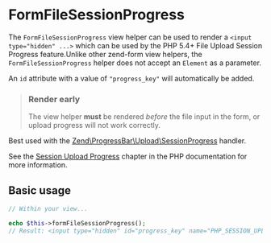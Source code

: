 # FormFileSessionProgress

The `FormFileSessionProgress` view helper can be used to render a `<input
type="hidden" ...>` which can be used by the PHP 5.4+ File Upload Session
Progress feature.Unlike other zend-form view helpers, the
`FormFileSessionProgress` helper does not accept an `Element` as a parameter.

An `id` attribute with a value of `"progress_key"` will automatically be added.

> ### Render early
>
> The view helper **must** be rendered *before* the file input in the form, or
> upload progress will not work correctly.

Best used with the [Zend\ProgressBar\Upload\SessionProgress](https://docs.zendframework.com/zend-progressbar/upload/#session-progress-handler)
handler.

See the [Session Upload Progress](http://php.net/session.upload-progress)
chapter in the PHP documentation for more information.

## Basic usage

```php
// Within your view...

echo $this->formFileSessionProgress();
// Result: <input type="hidden" id="progress_key" name="PHP_SESSION_UPLOAD_PROGRESS" value="12345abcde">
```
